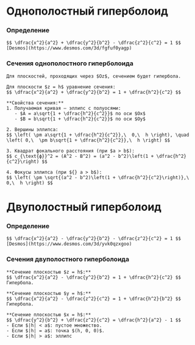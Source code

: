 # Однополостный гиперболоид
### Определение
```spoiler-markdown
$$ \dfrac{x^2}{a^2} + \dfrac{y^2}{b^2} - \dfrac{z^2}{c^2} = 1 $$
[Desmos](https://www.desmos.com/3d/fgfuf0yagp)
```

### Сечения однополостного гиперболоида
```spoiler-markdown
Для плоскостей, проходящих через $Oz$, сечением будет гипербола.

Для плоскости $z = h$ уравнение сечения:  
$$ \dfrac{x^2}{a^2} + \dfrac{y^2}{b^2} = 1 + \dfrac{h^2}{c^2} $$

**Свойства сечения:**
1. Получаемая кривая — эллипс с полуосями:  
   - $A = a\sqrt{1 + \dfrac{h^2}{c^2}}$ по оси $Ox$  
   - $B = b\sqrt{1 + \dfrac{h^2}{c^2}}$ по оси $Oy$  

2. Вершины эллипса:  
$$ \left( \pm a\sqrt{1 + \dfrac{h^2}{c^2}},\  0,\  h \right), \quad \left( 0,\  \pm b\sqrt{1 + \dfrac{h^2}{c^2}},\  h \right) $$

3. Квадрат фокального расстояния (при $a > b$):  
$$ c_{\text{ф}}^2 = (A^2 - B^2) = (a^2 - b^2)\left(1 + \dfrac{h^2}{c^2}\right) $$

4. Фокусы эллипса (при ${} a > b$):  
$$ \left( \pm \sqrt{(a^2 - b^2)\left(1 + \dfrac{h^2}{c^2}\right)},\  0,\  h \right) $$
```

# Двуполостный гиперболоид
### Определение
```spoiler-markdown
$$ \dfrac{x^2}{a^2} - \dfrac{y^2}{b^2} - \dfrac{z^2}{c^2} = 1 $$
[Desmos](https://www.desmos.com/3d/yvk0qzxgoo)
```

### Сечения двуполостного гиперболоида
```spoiler-markdown
**Сечение плоскостью $z = h$:**
$$ \dfrac{x^2}{a^2} - \dfrac{y^2}{b^2} = 1 + \dfrac{h^2}{c^2} $$
Гипербола.

**Сечение плоскостью $y = h$:**
$$ \dfrac{x^2}{a^2} - \dfrac{z^2}{c^2} = 1 + \dfrac{h^2}{b^2} $$
Гипербола.

**Сечение плоскостью $x = h$:**
$$ \dfrac{y^2}{b^2} + \dfrac{z^2}{c^2} = \dfrac{h^2}{a^2} - 1 $$
- Если $|h| < a$: пустое множество.  
- Если $|h| = a$: точка $(h, 0, 0)$.  
- Если $|h| > a$: эллипс
```